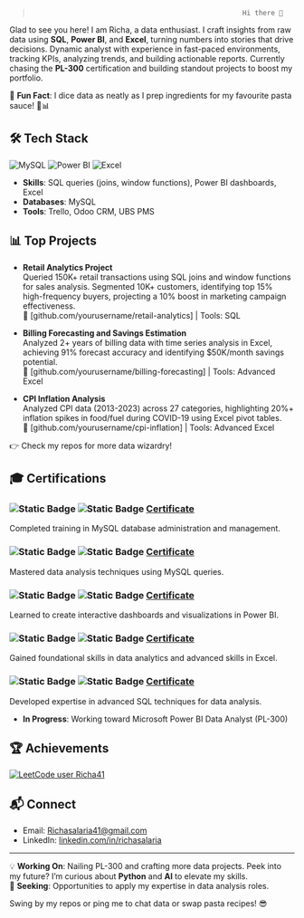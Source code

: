 >                                                         Hi there 👋

Glad to see you here! I am Richa, a data enthusiast. I craft insights from raw data using **SQL**, **Power BI**, and **Excel**, turning numbers into stories that drive decisions. Dynamic analyst with experience in fast-paced environments, tracking KPIs, analyzing trends, and building actionable reports. Currently chasing the **PL-300** certification and building standout projects to boost my portfolio.

🌟 **Fun Fact**: I dice data as neatly as I prep ingredients for my favourite pasta sauce! 🍝📊

## 🛠️ Tech Stack
![MySQL](https://img.shields.io/badge/MySQL-4479A1?style=flat&logo=mysql&logoColor=white)
![Power BI](https://img.shields.io/badge/Power%20BI-F2C811?style=flat&logo=powerbi&logoColor=black)
![Excel](https://img.shields.io/badge/Excel-217346?style=flat&logo=microsoft-excel&logoColor=white)

- **Skills**: SQL queries (joins, window functions), Power BI dashboards, Excel
- **Databases**: MySQL
- **Tools**: Trello, Odoo CRM, UBS PMS

## 📊 Top Projects
- **Retail Analytics Project**  
  Queried 150K+ retail transactions using SQL joins and window functions for sales analysis. Segmented 10K+ customers, identifying top 15% high-frequency buyers, projecting a 10% boost in marketing campaign effectiveness.  
  🔗 [github.com/yourusername/retail-analytics] | Tools: SQL

- **Billing Forecasting and Savings Estimation**  
  Analyzed 2+ years of billing data with time series analysis in Excel, achieving 91% forecast accuracy and identifying $50K/month savings potential.  
  🔗 [github.com/yourusername/billing-forecasting] | Tools: Advanced Excel

- **CPI Inflation Analysis**  
  Analyzed CPI data (2013-2023) across 27 categories, highlighting 20%+ inflation spikes in food/fuel during COVID-19 using Excel pivot tables.  
  🔗 [github.com/yourusername/cpi-inflation] | Tools: Advanced Excel

👉 Check my repos for more data wizardry!

## 🎓 Certifications
### ![Static Badge](https://img.shields.io/badge/MySQL-DatabaseAdministration-8B2BE2) ![Static Badge](https://img.shields.io/badge/Maven_Analytics-green) [Certificate](https://drive.google.com/file/d/1HkYmaxoXTSDlvhbIVbO12E5sG_an6ue1/view?usp=sharing)  
Completed training in MySQL database administration and management.

### ![Static Badge](https://img.shields.io/badge/MySQL-Analysis-blue) ![Static Badge](https://img.shields.io/badge/Maven_Analytics-green) [Certificate](https://drive.google.com/file/d/1Rn2cKiRNacv_XC_v3ehUz4CJwGS34vQm/view?usp=sharing)  
Mastered data analysis techniques using MySQL queries.

### ![Static Badge](https://img.shields.io/badge/PowerBI_Desktop-yellow) ![Static Badge](https://img.shields.io/badge/Maven_Analytics-green) [Certificate](https://drive.google.com/file/d/1N5egsuyka8eggmAhWQuyvhpYDhAd-N4S/view?usp=sharing)  
Learned to create interactive dashboards and visualizations in Power BI.

### ![Static Badge](https://img.shields.io/badge/Introduction%20_to%20_Analytics_%26_Excel-darkgreen) ![Static Badge](https://img.shields.io/badge/Coding_Ninjas-orange) [Certificate](https://drive.google.com/file/d/13XY2yLL8hlZIYuynbum2orPjrEXuwyMX/view?usp=drive_linkm)  
Gained foundational skills in data analytics and advanced skills in Excel.

### ![Static Badge](https://img.shields.io/badge/Advanced_SQL_for_Data_Analysis-pink) ![Static Badge](https://img.shields.io/badge/Coding_Ninjas-orange) [Certificate](https://drive.google.com/file/d/1-wesdGBhn-VoYNX2Ac3yCVtLChK8aHbx/view?usp=drive_link)  
Developed expertise in advanced SQL techniques for data analysis.

- **In Progress**: Working toward Microsoft Power BI Data Analyst (PL-300)

## 🏆 Achievements
[![LeetCode user Richa41](https://img.shields.io/badge/dynamic/json?style=for-the-badge&labelColor=black&color=%23ffa116&label=Solved&query=solvedOverTotal&url=https%3A%2F%2Fleetcode-badge.vercel.app%2Fapi%2Fusers%2FRicha41&logo=leetcode&logoColor=yellow)](https://leetcode.com/Richa41/)

## 📬 Connect
- Email: Richasalaria41@gmail.com
- LinkedIn: [linkedin.com/in/richasalaria](https://www.linkedin.com/in/richasalaria991/)
---

💡 **Working On**: Nailing PL-300 and crafting more data projects. Peek into my future? I’m curious about **Python** and **AI** to elevate my skills.  
🚀 **Seeking**: Opportunities to apply my expertise in data analysis roles.  

Swing by my repos or ping me to chat data or swap pasta recipes! 😎
